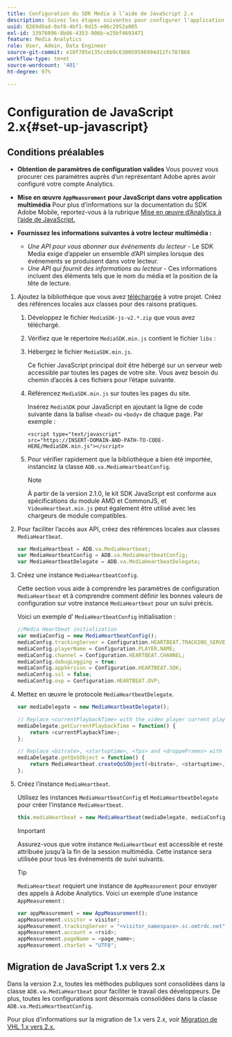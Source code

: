 ```yaml
---
title: Configuration du SDK Media à l’aide de JavaScript 2.x
description: Suivez les étapes suivantes pour configurer lʼapplication du SDK Media sur JavaScript 2.x.
uuid: 0269d8ad-0af8-4bf1-9d15-e06c2952a005
exl-id: 33976096-8b86-4353-906b-e25bf4693471
feature: Media Analytics
role: User, Admin, Data Engineer
source-git-commit: e10f705e135cc6b9c630059596994d12fc787866
workflow-type: tm+mt
source-wordcount: '401'
ht-degree: 97%

---
```


# Configuration de JavaScript 2.x{#set-up-javascript}

## Conditions préalables

* **Obtention de paramètres de configuration valides** Vous pouvez vous procurer ces paramètres auprès d’un représentant Adobe après avoir configuré votre compte Analytics.
* **Mise en œuvre `AppMeasurement` pour JavaScript dans votre application multimédia** Pour plus d’informations sur la documentation du SDK Adobe Mobile, reportez-vous à la rubrique [Mise en œuvre d’Analytics à l’aide de JavaScript.](https://experienceleague.adobe.com/docs/analytics/implementation/js/overview.html)

* **Fournissez les informations suivantes à votre lecteur multimédia :**

   * *Une API pour vous abonner aux événements du lecteur* - Le SDK Media exige d’appeler un ensemble d’API simples lorsque des événements se produisent dans votre lecteur.
   * *Une API qui fournit des informations au lecteur* - Ces informations incluent des éléments tels que le nom du média et la position de la tête de lecture.

1. Ajoutez la bibliothèque que vous avez [téléchargée](/help/sdk-implement/download-sdks.md#download-2x-sdks) à votre projet. Créez des références locales aux classes pour des raisons pratiques.

   1. Développez le fichier `MediaSDK-js-v2.*.zip` que vous avez téléchargé.
   1. Vérifiez que le répertoire `MediaSDK.min.js` contient le fichier `libs` :

   1. Hébergez le fichier `MediaSDK.min.js`.

      Ce fichier JavaScript principal doit être hébergé sur un serveur web accessible par toutes les pages de votre site. Vous avez besoin du chemin d’accès à ces fichiers pour l’étape suivante.

   1. Référencez `MediaSDK.min.js` sur toutes les pages du site.

      Insérez `MediaSDK` pour JavaScript en ajoutant la ligne de code suivante dans la balise `<head>` ou `<body>` de chaque page. Par exemple :

      ```
      <script type="text/javascript"
      src="https://INSERT-DOMAIN-AND-PATH-TO-CODE-HERE/MediaSDK.min.js"></script>
      ```

   1. Pour vérifier rapidement que la bibliothèque a bien été importée, instanciez la classe `ADB.va.MediaHeartbeatConfig`.

      >[!NOTE]
      >
      >À partir de la version 2.1.0, le kit SDK JavaScript est conforme aux spécifications du module AMD et CommonJS, et `VideoHeartbeat.min.js` peut également être utilisé avec les chargeurs de module compatibles.

1. Pour faciliter l’accès aux API, créez des références locales aux classes `MediaHeartbeat`.

   ```js
   var MediaHeartbeat = ADB.va.MediaHeartbeat;
   var MediaHeartbeatConfig = ADB.va.MediaHeartbeatConfig;
   var MediaHeartbeatDelegate = ADB.va.MediaHeartbeatDelegate;
   ```

1. Créez une instance `MediaHeartbeatConfig`.

   Cette section vous aide à comprendre les paramètres de configuration `MediaHeartbeat` et à comprendre comment définir les bonnes valeurs de configuration sur votre instance `MediaHeartbeat` pour un suivi précis.

   Voici un exemple d’ `MediaHeartbeatConfig` initialisation :

   ```js
   //Media Heartbeat initialization
   var mediaConfig = new MediaHeartbeatConfig();
   mediaConfig.trackingServer = Configuration.HEARTBEAT.TRACKING_SERVER;
   mediaConfig.playerName = Configuration.PLAYER.NAME;
   mediaConfig.channel = Configuration.HEARTBEAT.CHANNEL;
   mediaConfig.debugLogging = true;
   mediaConfig.appVersion = Configuration.HEARTBEAT.SDK;
   mediaConfig.ssl = false;
   mediaConfig.ovp = Configuration.HEARTBEAT.OVP;
   ```

1. Mettez en œuvre le protocole `MediaHeartbeatDelegate`.

   ```js
   var mediaDelegate = new MediaHeartbeatDelegate();
   
   // Replace <currentPlaybackTime> with the video player current playback time
   mediaDelegate.getCurrentPlaybackTime = function() {
       return <currentPlaybackTime>;
   };
   
   // Replace <bitrate>, <startuptime>, <fps> and <droppeFrames> with the current playback QoS values.  
   mediaDelegate.getQoSObject = function() {
       return MediaHeartbeat.createQoSObject(<bitrate>, <startuptime>, <fps>, <droppedFrames>);
   };
   ```

1. Créez l’instance `MediaHeartbeat`.

   Utilisez les instances `MediaHeartbeatConfig` et `MediaHeartbeatDelegate` pour créer l’instance `MediaHeartbeat`.

   ```js
   this.mediaHeartbeat = new MediaHeartbeat(mediaDelegate, mediaConfig, appMeasurement);
   ```

   >[!IMPORTANT]
   >
   >Assurez-vous que votre instance `MediaHeartbeat` est accessible et reste attribuée jusqu’à la fin de la session multimédia. Cette instance sera utilisée pour tous les événements de suivi suivants.

   >[!TIP]
   >
   >`MediaHeartbeat` requiert une instance de `AppMeasurement` pour envoyer des appels à Adobe Analytics. Voici un exemple d’une instance `AppMeasurement` :

   ```js
   var appMeasurement = new AppMeasurement();
   appMeasurement.visitor = visitor;
   appMeasurement.trackingServer = "<visitor_namespace>.sc.omtrdc.net";
   appMeasurement.account = <rsid>;
   appMeasurement.pageName = <page_name>;
   appMeasurement.charSet = "UTF­8";
   ```

## Migration de JavaScript 1.x vers 2.x

Dans la version 2.x, toutes les méthodes publiques sont consolidées dans la classe `ADB.va.MediaHeartbeat` pour faciliter le travail des développeurs. De plus, toutes les configurations sont désormais consolidées dans la classe `ADB.va.MediaHeartbeatConfig`.

Pour plus d’informations sur la migration de 1.x vers 2.x, voir [Migration de VHL 1.x vers 2.x.](/help/sdk-implement/va-1x-to-2x/mig-1x-2x-overview.md)
